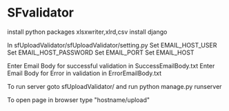 # SFvalidator

install python packages xlsxwriter,xlrd,csv
install django

In sfUploadValidator/sfUploadValidator/setting.py
Set EMAIL_HOST_USER
Set EMAIL_HOST_PASSWORD
Set EMAIL_PORT
Set EMAIL_HOST

Enter Email Body for successful validation in SuccessEmailBody.txt
Enter Email Body for Error in validation in ErrorEmailBody.txt

To run server goto sfUploadValidator/
and run 
python manage.py runserver



To open page in browser type "hostname/upload"
